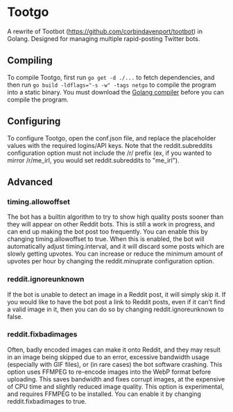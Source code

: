 # Tootgo
A rewrite of Tootbot (https://github.com/corbindavenport/tootbot) in Golang. Designed for managing multiple rapid-posting Twitter bots.

## Compiling
To compile Tootgo, first run `go get -d ./...` to fetch dependencies, and then run `go build -ldflags="-s -w" -tags netgo` to compile the program into a static binary. You must download the [Golang compiler](https://golang.org/dl/) before you can compile the program.

## Configuring
To configure Tootgo, open the conf.json file, and replace the placeholder values with the required logins/API keys. Note that the reddit.subreddits configuration option must not include the /r/ prefix (ex, if you wanted to mirror /r/me_irl, you would set reddit.subreddits to "me_irl").

## Advanced

### timing.allowoffset
The bot has a builtin algorithm to try to show high quality posts sooner than they will appear on other Reddit bots. This is still a work in progress, and can end up making the bot post too frequently. You can enable this by changing timing.allowoffset to true. When this is enabled, the bot will automatically adjust timing.interval, and it will discard some posts which are slowly getting upvotes. You can increase or reduce the minimum amount of upvotes per hour by changing the reddit.minuprate configuration option.

### reddit.ignoreunknown
If the bot is unable to detect an image in a Reddit post, it will simply skip it. If you would like to have the bot post a link to Reddit posts, even if it can't find a valid image in it, then you can do so by changing reddit.ignoreunknown to false.

### reddit.fixbadimages
Often, badly encoded images can make it onto Reddit, and they may result in an image being skipped due to an error, excessive bandwidth usage (especially with GIF files), or (in rare cases) the bot software crashing. This option uses FFMPEG to re-encode images into the WebP format before uploading. This saves bandwidth and fixes corrupt images, at the expensive of CPU time and slightly reduced image quality. This option is experimental, and requires FFMPEG to be installed. You can enable it by changing reddit.fixbadimages to true.